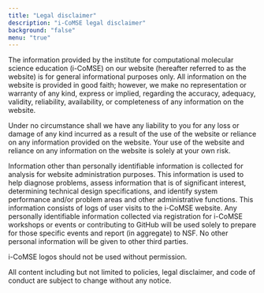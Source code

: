 ```yaml
---
title: "Legal disclaimer"
description: "i-CoMSE legal disclaimer"
background: "false"
menu: "true"
---
```


The information provided by the institute for computational molecular science education (i-CoMSE) on our website (hereafter referred to as the website) is for general informational purposes only. All information on the website is provided in good faith; however, we make no representation or warranty of any kind, express or implied, regarding the accuracy, adequacy, validity, reliability, availability, or completeness of any information on the website.

Under no circumstance shall we have any liability to you for any loss or damage of any kind incurred as a result of the use of the website or reliance on any information provided on the website. Your use of the website and reliance on any information on the website is solely at your own risk.

Information other than personally identifiable information is collected for analysis for website administration purposes. This information is used to help diagnose problems, assess information that is of significant interest, determining technical design specifications, and identify system performance and/or problem areas and other administrative functions. This information consists of logs of user visits to the i-CoMSE website. Any personally identifiable information collected via registration for i-CoMSE workshops or events or contributing to GitHub will be used solely to prepare for those specific events and report (in aggregate) to NSF. No other personal information will be given to other third parties. 

i-CoMSE logos should not be used without permission. 

All content including but not limited to policies, legal disclaimer, and code of conduct are subject to change without any notice.



